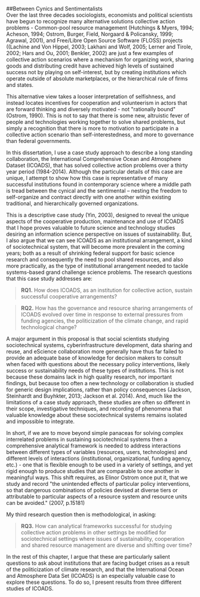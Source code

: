 ##Between Cynics and Sentimentalists 
<br>
Over the last three decades sociologists, economists and political scientists have begun to recognize many alternative solutions collective action problems -  Common-pool resource management (Hutchings & Myers, 1994; Acheson, 1994; Ostrom, Burger, Field, Norgaard & Policansky, 1999; Agrawal, 2001), and Free/Libre Open Source Software (FLOSS) projects ((Lachine and Von Hippel, 2003; Lakhani and Wolf, 2005; Lerner and Tirole, 2002; Hars and Ou, 2001; Benkler, 2002) are just a few examples of collective action scenarios where a mechanism for organizing work, sharing goods and distributing credit have achieved high levels of sustained success not by playing on self-interest, but by creating institutions which operate outside of absolute marketplaces, or the hierarchical rule of firms and states.  

This alternative view takes a looser interpretation of selfishness, and instead locates incentives for cooperation and volunteerism in actors that are forward thinking and diversely motivated - not "rationally bound" (Ostrom, 1990). This is not to say that there is some new, altruistic fever of people and technologies working together to solve shared problems, but simply a recognition that there is more to motivation to participate in a collective action scenario than self-interestedness, and more to governance than federal governments.  

In this dissertation, I use a case study approach to describe a long standing collaboration, the International Comprehensive Ocean and Atmosphere Dataset (ICOADS), that has solved collective action problems over a thirty year period (1984-2014). Although the particular details of this case are unique, I attempt to show how this case is representative of many successful institutions found in contemporary science where a middle path is tread between the cynical and the sentimental – nesting the freedom to self-organize and contract directly with one another within existing traditional, and hierarchically governed organizations. 

This is a descriptive case study (Yin, 2003), designed to reveal the unique aspects of the cooperative production, maintenance and use of ICOADS that I hope proves valuable to future science and technology studies desiring an information science perspective on issues of sustainability. But, I also argue that we can see ICOADS as an institutional arrangement, a kind of sociotechnical system, that will become more prevalent in the coming years; both as a result of shrinking federal support for basic science research and consequently the need to pool shared resources, and also more practically, as the type of institutional arrangement needed to tackle systems-based grand challenge science problems. The research questions that this case study addresses are:

>**RQ1.** How does ICOADS, as an institution for collective action, sustain successful cooperative arrangements?

>**RQ2.** How has the governance and resource sharing arrangements of ICOADS evolved over time in response to external pressures from funding agencies, the politicization of the climate change, and rapid technological change? 

A major argument in this proposal is that social scientists studying sociotechnical systems, cyberinfrastructure development, data sharing and reuse, and eScience collaboration more generally have thus far failed to provide an adequate base of knowledge for decision makers to consult when faced with questions about the necessary policy interventions, likely success or sustainability needs of these types of institutions. This is not because these domains lack in high quality research, nor important findings, but because too often a new technology or collaboration is studied for generic design implications, rather than policy consequences (Jackson, Steinhardt and Buyhkter, 2013; Jackson et al. 2014). And, much like the limitations of a case study approach, these studies are often so different in their scope, investigative techniques, and recording of phenomena that valuable knowledge about these sociotechnical systems remains isolated and impossible to integrate. 

In short, if we are to move beyond simple panaceas for solving complex interrelated problems in sustaining sociotechnical systems then a comprehensive analytical framework is needed to address interactions between different types of variables (resources, users, technologies) and different levels of interactions (institutional, organizational, funding agency, etc.) - one that is flexible enough to be used in a variety of settings, and yet rigid enough to produce studies that are comparable to one another in meaningful ways. This shift requires, as Elinor Ostrom once put it, that we study and record "the unintended effects of particular policy interventions, so that dangerous combinations of policies devised at diverse tiers or attributable to particular aspects of a resource system and resource units can be avoided." (2007, p.15181)

My third research question then is methodological, in asking:  

>**RQ3.** How can analytical frameworks successful for studying collective action problems in other settings be modified for sociotechnical settings where issues of sustainability, cooperation and shared resource management are diverse and shifting over time?  

In the rest of this chapter, I argue that these are particularly salient questions to ask about institutions that are facing budget crises as a result of the politicization of climate research, and that the International Ocean and Atmosphere Data Set (ICOADS) is an especially valuable case to explore these questions. To do so, I present results from three different studies of ICOADS.

